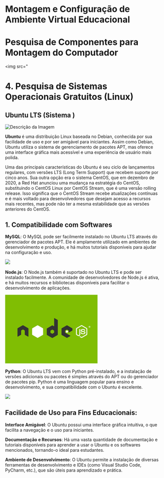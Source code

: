 # Montagem e Configuração de Ambiente Virtual Educacional

# Pesquisa de Componentes para Montagem do Computador

<img src="


# 4. Pesquisa de Sistemas Operacionais Gratuitos (Linux)

 ## Ubuntu LTS (Sistema )
 ![Descrição da Imagem](https://encrypted-tbn0.gstatic.com/images?q=tbn:ANd9GcQqvyW7znzuFN5dvN8qt04FvSao5XBo23kZDQ&s)
 
 **Ubuntu** é uma distribuição Linux baseada no Debian, conhecida por sua facilidade de uso e por ser amigável para iniciantes. Assim como Debian, Ubuntu utiliza o sistema de gerenciamento de pacotes APT, mas oferece uma interface gráfica mais acessível e uma experiência de usuário mais polida.
 
 Uma das principais características do Ubuntu é seu ciclo de lançamentos regulares, com versões LTS (Long Term Support) que recebem suporte por cinco anos.
Sua outra opção era o sistema  CentOS, que em dezembro de 2020, a Red Hat anunciou uma mudança na estratégia do CentOS, substituindo o CentOS Linux por CentOS Stream, que é uma versão rolling release. Isso significa que o CentOS Stream recebe atualizações contínuas e é mais voltado para desenvolvedores que desejam acesso a recursos mais recentes, mas pode não ter a mesma estabilidade que as versões anteriores do CentOS.

 ## 1. Compatibilidade com Softwares
 
 **MySQL**: O MySQL pode ser facilmente instalado no Ubuntu LTS através do gerenciador de pacotes APT. Ele é amplamente utilizado em ambientes de desenvolvimento e produção, e há muitos tutoriais disponíveis para ajudar na configuração e uso. 
 
 <img src="https://www.tshirtgeek.com.br/wp-content/uploads/2021/08/com031.jpg" width="300">


 **Node.js**: O Node.js também é suportado no Ubuntu LTS e pode ser instalado facilmente. A comunidade de desenvolvedores de Node.js é ativa, e há muitos recursos e bibliotecas disponíveis para facilitar o desenvolvimento de aplicações.
 
 <img src="https://raw.githubusercontent.com/khaosdoctor/blog-assets/master/images/2022/05/node.webp" width="300">


 **Python**: O Ubuntu LTS vem com Python pré-instalado, e a instalação de versões adicionais ou pacotes é simples através do APT ou do gerenciador de pacotes pip. Python é uma linguagem popular para ensino e desenvolvimento, e sua compatibilidade com o Ubuntu é excelente.

 <img src="https://files.cercomp.ufg.br/weby/up/1197/o/1_RJMxLdTHqVBSijKmOO5MAg.jpeg?1631307009" width="300">
 

## Facilidade de Uso para Fins Educacionais:

**Interface Amigável**: O Ubuntu possui uma interface gráfica intuitiva, o que facilita a navegação e o uso para iniciantes.

**Documentação e Recursos**: Há uma vasta quantidade de documentação e tutoriais disponíveis para aprender a usar o Ubuntu e os softwares mencionados, tornando-o ideal para estudantes.

**Ambiente de Desenvolvimento**: O Ubuntu permite a instalação de diversas ferramentas de desenvolvimento e IDEs (como Visual Studio Code, PyCharm, etc.), que são úteis para aprendizado e prática.
  
         



 
 



